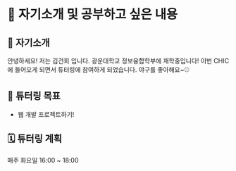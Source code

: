 # 📌 자기소개 및 공부하고 싶은 내용

## 👋 자기소개
안녕하세요! 저는 김건희 입니다.
광운대학교 정보융합학부에 재학중입니다!
이번 CHIC에 들어오게 되면서 튜터링에 참여하게 되었습니다.
야구를 좋아해요~⚾️

## 🎯 튜터링 목표
- 웹 개발 프로젝트하기!

## 🗓️ 튜터링 계획
매주 화요일 16:00 ~ 18:00
